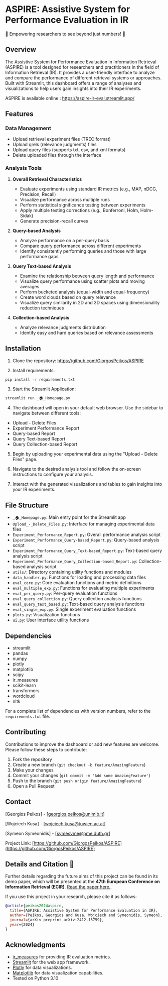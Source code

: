 # ASPIRE: Assistive System for Performance Evaluation in IR

🚀 Empowering researchers to see beyond just numbers! 🚀


## Overview
The Assistive System for Performance Evaluation in Information Retrieval (ASPIRE) is a tool designed for researchers and practitioners in the field of Information Retrieval (IR). It provides a user-friendly interface to analyze and compare the performance of different retrieval systems or approaches. Built with Streamlit, this dashboard offers a range of analyses and visualizations to help users gain insights into their IR experiments.

ASPIRE is available online : https://aspire-ir-eval.streamlit.app/

## Features

### Data Management
- Upload retrieval experiment files (TREC format)
- Upload qrels (relevance judgments) files
- Upload query files (supports txt, csv, and xml formats)
- Delete uploaded files through the interface

### Analysis Tools
1. **Overall Retrieval Characteristics**
   - Evaluate experiments using standard IR metrics (e.g., MAP, nDCG, Precision, Recall)
   - Visualize performance across multiple runs
   - Perform statistical significance testing between experiments
   - Apply multiple testing corrections (e.g., Bonferroni, Holm, Holm-Sidak)
   - Generate precision-recall curves

2. **Query-based Analysis**
   - Analyze performance on a per-query basis
   - Compare query performance across different experiments
   - Identify consistently performing queries and those with large performance gaps

3. **Query Text-based Analysis**
   - Examine the relationship between query length and performance
   - Visualize query performance using scatter plots and moving averages
   - Perform bucketed analysis (equal-width and equal-frequency)
   - Create word clouds based on query relevance
   - Visualize query similarity in 2D and 3D spaces using dimensionality reduction techniques

4. **Collection-based Analysis**
   - Analyze relevance judgments distribution
   - Identify easy and hard queries based on relevance assessments


## Installation

1. Clone the repository: https://github.com/GiorgosPeikos/ASPIRE

2. Install requirements: 

```zsh
pip install -r requirements.txt
```
3. Start the Streamlit Application:

```zsh
streamlit run _🏠_Homepage.py
```
	
4. The dashboard will open in your default web browser. Use the sidebar to navigate between different tools:
- Upload - Delete Files
- Experiment Performance Report
- Query-based Report
- Query Text-based Report
- Query Collection-based Report

5. Begin by uploading your experimental data using the "Upload - Delete Files" page.

6. Navigate to the desired analysis tool and follow the on-screen instructions to configure your analysis.

7. Interact with the generated visualizations and tables to gain insights into your IR experiments.

## File Structure

- `_🏠_Homepage.py`: Main entry point for the Streamlit app
- `Upload_-_Delete_Files.py`: Interface for managing experimental data files
- `Experiment_Performance_Report.py`: Overall performance analysis script
- `Experiment_Performance_Query-based_Report.py`: Query-based analysis script
- `Experiment_Performance_Query_Text-based_Report.py`: Text-based query analysis script
- `Experiment_Performance_Query_Collection-based_Report.py`: Collection-based analysis script
- `utils/`: Directory containing utility functions and modules
- `data_handler.py`: Functions for loading and processing data files
- `eval_core.py`: Core evaluation functions and metric definitions
- `eval_multiple_exp.py`: Functions for evaluating multiple experiments
- `eval_per_query.py`: Per-query evaluation functions
- `eval_query_collection.py`: Query collection analysis functions
- `eval_query_text_based.py`: Text-based query analysis functions
- `eval_single_exp.py`: Single experiment evaluation functions
- `plots.py`: Visualization functions
- `ui.py`: User interface utility functions

## Dependencies

- streamlit
- pandas
- numpy
- plotly
- matplotlib
- scipy
- ir_measures
- scikit-learn
- transformers
- wordcloud
- nltk

For a complete list of dependencies with version numbers, refer to the `requirements.txt` file.

## Contributing

Contributions to improve the dashboard or add new features are welcome. Please follow these steps to contribute:

1. Fork the repository
2. Create a new branch (`git checkout -b feature/AmazingFeature`)
3. Make your changes
4. Commit your changes (`git commit -m 'Add some AmazingFeature'`)
5. Push to the branch (`git push origin feature/AmazingFeature`)
6. Open a Pull Request

## Contact

[Georgios Peikos] - [georgios.peikos@unimib.it]

[Wojciech Kusa] - [wojciech.kusa@tuwien.ac.at]

[Symeon Symeonidis] - [symesyme@pme.duth.gr]

Project Link: [https://github.com/GiorgosPeikos/ASPIRE](https://github.com/GiorgosPeikos/ASPIRE)

## Details and Citation 📄
Further details regarding the future aims of this project can be found in its demo paper, which will be presented at the **47th European Conference on Information Retrieval (ECIR)**. [Read the paper here.](https://arxiv.org/pdf/2412.15759).

If you use this project in your research, please cite it as follows:

```bibtex
@article{peikos2024aspire,
  title={ASPIRE: Assistive System for Performance Evaluation in IR},
  author={Peikos, Georgios and Kusa, Wojciech and Symeonidis, Symeon},
  journal={arXiv preprint arXiv:2412.15759},
  year={2024}
}
```

## Acknowledgments

- [ir_measures](https://github.com/terrierteam/ir_measures) for providing IR evaluation metrics.
- [Streamlit](https://streamlit.io/) for the web app framework.
- [Plotly](https://plotly.com/) for data visualizations.
- [Matplotlib](https://matplotlib.org/) for data visualization capabilities.
- Tested on Python 3.10


